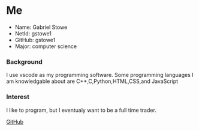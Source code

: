 # Me
* Name: Gabriel Stowe
* NetId: gstowe1
* GitHub: gstowe1
* Major: computer science

### Background
I use vscode as my programming software. Some programming languages I am knowledgable about are C++,C,Python,HTML,CSS,and JavaScript

### Interest
I like to program, but I eventualy want to be a full time trader.

[GitHub](https://github.com/utk-cs340-spring22/students)

